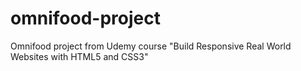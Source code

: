 # omnifood-project
 Omnifood project from Udemy course "Build Responsive Real World Websites with HTML5 and CSS3"
